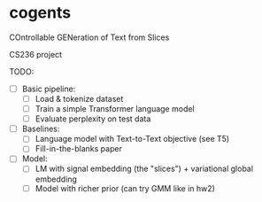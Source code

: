# cogents
COntrollable GENeration of Text from Slices

CS236 project

TODO:

- [ ] Basic pipeline:
  - [ ] Load & tokenize dataset
  - [ ] Train a simple Transformer language model
  - [ ] Evaluate perplexity on test data
- [ ] Baselines:
  - [ ] Language model with Text-to-Text objective (see T5)
  - [ ] Fill-in-the-blanks paper
- [ ] Model:
  - [ ] LM with signal embedding (the "slices") + variational global embedding
  - [ ] Model with richer prior (can try GMM like in hw2) 
